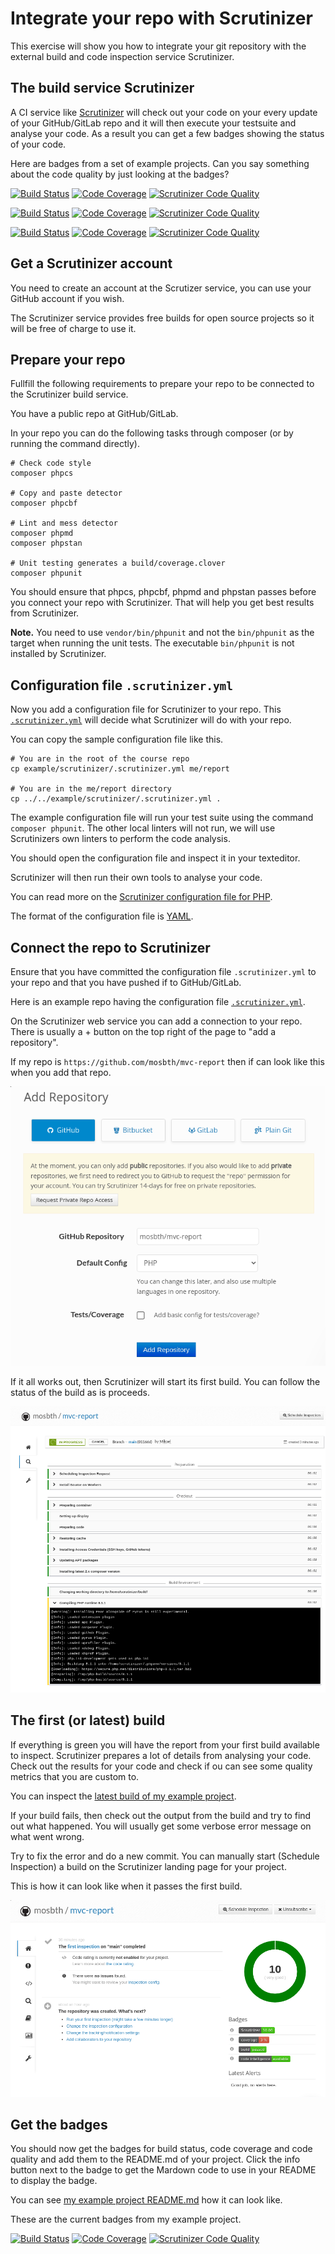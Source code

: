 Integrate your repo with Scrutinizer
==========================

This exercise will show you how to integrate your git repository with the external build and code inspection service Scrutinizer.



The build service Scrutinizer
--------------------------

A CI service like [Scrutinizer](https://scrutinizer-ci.com/) will check out your code on your every update of your GitHub/GitLab repo and it will then execute your testsuite and analyse your code. As a result you can get a few badges showing the status of your code.

Here are badges from a set of example projects. Can you say something about the code quality by just looking at the badges?

[![Build Status](https://scrutinizer-ci.com/g/canax/router/badges/build.png?b=master)](https://scrutinizer-ci.com/g/canax/router/build-status/master) [![Code Coverage](https://scrutinizer-ci.com/g/canax/router/badges/coverage.png?b=master)](https://scrutinizer-ci.com/g/canax/router/?branch=master) [![Scrutinizer Code Quality](https://scrutinizer-ci.com/g/canax/router/badges/quality-score.png?b=master)](https://scrutinizer-ci.com/g/canax/router/?branch=master)

[![Build Status](https://scrutinizer-ci.com/g/canax/database/badges/build.png?b=master)](https://scrutinizer-ci.com/g/canax/database/build-status/master) [![Code Coverage](https://scrutinizer-ci.com/g/canax/database/badges/coverage.png?b=master)](https://scrutinizer-ci.com/g/canax/database/?branch=master) [![Scrutinizer Code Quality](https://scrutinizer-ci.com/g/canax/database/badges/quality-score.png?b=master)](https://scrutinizer-ci.com/g/canax/database/?branch=master)

[![Build Status](https://scrutinizer-ci.com/g/mosbth/cimage/badges/build.png?b=master)](https://scrutinizer-ci.com/g/mosbth/cimage/build-status/master) [![Code Coverage](https://scrutinizer-ci.com/g/mosbth/cimage/badges/coverage.png?b=master)](https://scrutinizer-ci.com/g/mosbth/cimage/?branch=master) [![Scrutinizer Code Quality](https://scrutinizer-ci.com/g/mosbth/cimage/badges/quality-score.png?b=master)](https://scrutinizer-ci.com/g/mosbth/cimage/?branch=master)



Get a Scrutinizer account
--------------------------

You need to create an account at the Scrutizer service, you can use your GitHub account if you wish.

The Scrutinizer service provides free builds for open source projects so it will be free of charge to use it.



Prepare your repo
--------------------------

Fullfill the following requirements to prepare your repo to be connected to the Scrutinizer build service.

You have a public repo at GitHub/GitLab.

In your repo you can do the following tasks through composer (or by running the command directly).

```
# Check code style
composer phpcs

# Copy and paste detector
composer phpcbf

# Lint and mess detector
composer phpmd
composer phpstan

# Unit testing generates a build/coverage.clover
composer phpunit
```

You should ensure that phpcs, phpcbf, phpmd and phpstan passes before you connect your repo with Scrutinizer. That will help you get best results from Scrutinizer.

**Note.** You need to use `vendor/bin/phpunit` and not the `bin/phpunit` as the target when running the unit tests. The executable `bin/phpunit` is not installed by Scrutinizer.



Configuration file `.scrutinizer.yml`
--------------------------

Now you add a configuration file for Scrutinizer to your repo. This [`.scrutinizer.yml`](.scrutinizer.yml) will decide what Scrutinizer will do with your repo.

You can copy the sample configuration file like this.

```
# You are in the root of the course repo
cp example/scrutinizer/.scrutinizer.yml me/report

# You are in the me/report directory
cp ../../example/scrutinizer/.scrutinizer.yml .
```

The example configuration file will run your test suite using the command `composer phpunit`. The other local linters will not run, we will use Scrutinizers own linters to perform the code analysis.

You should open the configuration file and inspect it in your texteditor.

Scrutinizer will then run their own tools to analyse your code.

You can read more on the [Scrutinizer configuration file for PHP](https://scrutinizer-ci.com/docs/guides/php/continuous-integration-deployment).

The format of the configuration file is [YAML](https://en.wikipedia.org/wiki/YAML).



Connect the repo to Scrutinizer
--------------------------

Ensure that you have committed the configuration file `.scrutinizer.yml` to your repo and that you have pushed if to GitHub/GitLab.

Here is an example repo having the configuration file [`.scrutinizer.yml`](https://github.com/mosbth/mvc-report/blob/main/.scrutinizer.yml).

On the Scrutinizer web service you can add a connection to your repo. There is usually a + button on the top right of the page to "add a repository".

If my repo is `https://github.com/mosbth/mvc-report` then if can look like this when you add that repo.

![Scrutinizer add repo](img/add-repo.png)

If it all works out, then Scrutinizer will start its first build. You can follow the status of the build as is proceeds.

![Scrutinizer build progress](img/build-progress.png)



The first (or latest) build
--------------------------

If everything is green you will have the report from your first build available to inspect. Scrutinizer prepares a lot of details from analysing your code. Check out the results for your code and check if ou can see some quality metrics that you are custom to.

You can inspect the [latest build of my example project](https://scrutinizer-ci.com/g/mosbth/mvc-report/).

If your build fails, then check out the output from the build and try to find out what happened. You will usually get some verbose error message on what went wrong.

Try to fix the error and do a new commit. You can manually start (Schedule Inspection) a build on the Scrutinizer landing page for your project.

This is how it can look like when it passes the first build.

![Scrutinizer first build](img/first-build.png)



Get the badges
--------------------------

You should now get the badges for build status, code coverage and code quality and add them to the README.md of your project. Click the info button next to the badge to get the Mardown code to use in your README to display the badge.

You can see [my example project README.md](https://github.com/mosbth/mvc-report/blob/main/README.md) how it can look like.

These are the current badges from my example project.

[![Build Status](https://scrutinizer-ci.com/g/mosbth/mvc-report/badges/build.png?b=main)](https://scrutinizer-ci.com/g/mosbth/mvc-report/build-status/main) [![Code Coverage](https://scrutinizer-ci.com/g/mosbth/mvc-report/badges/coverage.png?b=main)](https://scrutinizer-ci.com/g/mosbth/mvc-report/?branch=main) [![Scrutinizer Code Quality](https://scrutinizer-ci.com/g/mosbth/mvc-report/badges/quality-score.png?b=main)](https://scrutinizer-ci.com/g/mosbth/mvc-report/?branch=main)
